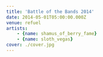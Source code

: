 ```yaml
---
title: 'Battle of the Bands 2014'
date: 2014-05-01T05:00:00.000Z
venue: refuel
artists:
    - {name: shamus_of_berry_fame}
    - {name: sloth_vegas}
cover: ./cover.jpg
---
```

